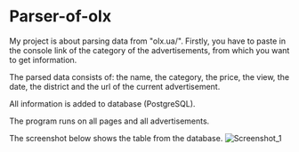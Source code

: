 # Parser-of-olx

My project is about parsing data from "olx.ua/". Firstly, you have to paste in the console link of the category of the advertisements, from which you want to get information.

The parsed data consists of: the name, the category, the price, the view, the date, the district and the url of the current advertisement.

All information is added to database (PostgreSQL).

The program runs on all pages and all advertisements.

The screenshot below shows the table from the database.
![Screenshot_1](https://user-images.githubusercontent.com/76533263/235640264-ebaaa008-c207-44cc-9ac4-44adc28c417b.png)
